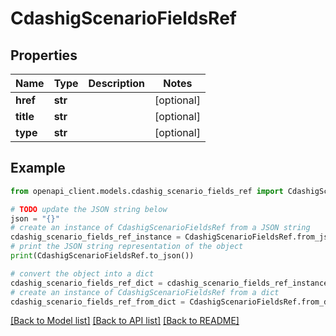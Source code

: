 # CdashigScenarioFieldsRef


## Properties

Name | Type | Description | Notes
------------ | ------------- | ------------- | -------------
**href** | **str** |  | [optional] 
**title** | **str** |  | [optional] 
**type** | **str** |  | [optional] 

## Example

```python
from openapi_client.models.cdashig_scenario_fields_ref import CdashigScenarioFieldsRef

# TODO update the JSON string below
json = "{}"
# create an instance of CdashigScenarioFieldsRef from a JSON string
cdashig_scenario_fields_ref_instance = CdashigScenarioFieldsRef.from_json(json)
# print the JSON string representation of the object
print(CdashigScenarioFieldsRef.to_json())

# convert the object into a dict
cdashig_scenario_fields_ref_dict = cdashig_scenario_fields_ref_instance.to_dict()
# create an instance of CdashigScenarioFieldsRef from a dict
cdashig_scenario_fields_ref_from_dict = CdashigScenarioFieldsRef.from_dict(cdashig_scenario_fields_ref_dict)
```
[[Back to Model list]](../README.md#documentation-for-models) [[Back to API list]](../README.md#documentation-for-api-endpoints) [[Back to README]](../README.md)


